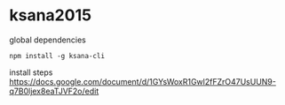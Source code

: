ksana2015
=======

global dependencies

    npm install -g ksana-cli

install steps
https://docs.google.com/document/d/1GYsWoxR1Gwl2fFZrO47UsUUN9-q7B0ljex8eaTJVF2o/edit
